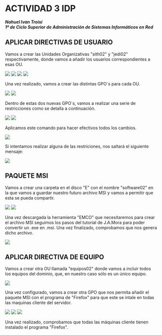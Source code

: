 # ACTIVIDAD 3 IDP

***Nahuel Ivan Troisi***
<br>
***1º de Ciclo Superior de Administración de Sistemas Informáticos en Red***

## APLICAR DIRECTIVAS DE USUARIO

Vamos a crear las Unidades Organizativas "sith02" y "jedi02" respectivamente, donde vamos a añadir los usuarios correspondientes
a esas OU.

<img src="https://github.com/Nahuel-Troisi/idp-21-22/blob/main/UT5/A3/img/1.1%20(1).PNG">
<img src="https://github.com/Nahuel-Troisi/idp-21-22/blob/main/UT5/A3/img/1.1%20(2).PNG">

<img src="https://github.com/Nahuel-Troisi/idp-21-22/blob/main/UT5/A3/img/1.1%20(3).PNG">
<img src="https://github.com/Nahuel-Troisi/idp-21-22/blob/main/UT5/A3/img/1.1%20(4).PNG">

Una vez realizado, vamos a crear las distintas GPO`s para cada OU.

<img src="https://github.com/Nahuel-Troisi/idp-21-22/blob/main/UT5/A3/img/1.2%20(1).PNG">
<img src="https://github.com/Nahuel-Troisi/idp-21-22/blob/main/UT5/A3/img/1.2%20(2).PNG">

Dentro de estas dos nuevas GPO`s, vamos a realizar una serie de restricciones como se detalla a continuación.

<img src="https://github.com/Nahuel-Troisi/idp-21-22/blob/main/UT5/A3/img/1.5%20(3).PNG">
<img src="https://github.com/Nahuel-Troisi/idp-21-22/blob/main/UT5/A3/img/1.5%20(4).PNG">

Aplicamos este comando para hacer efectivos todos los cambios.

<img src="https://github.com/Nahuel-Troisi/idp-21-22/blob/main/UT5/A3/img/1.5%20(1).PNG">

Si intentamos realizar alguna de las restriciones, nos saltará el siguiente mensaje:

<img src="https://github.com/Nahuel-Troisi/idp-21-22/blob/main/UT5/A3/img/1.5%20(2).PNG">

## PAQUETE MSI
Vamos a crear una carpeta en el disco "E" con el nombre "software02" en la que vamos a guardar nuestro futuro archivo MSI y vamos
a permitir que esta se pueda compartir.

<img src="https://github.com/Nahuel-Troisi/idp-21-22/blob/main/UT5/A3/img/2.1%20(1).PNG">
<img src="https://github.com/Nahuel-Troisi/idp-21-22/blob/main/UT5/A3/img/2.1%20(2).PNG">

Una vez descargada la herramienta "EMCO" que necesitaremos para crear el archivo MSI seguimos los pasos del tutorial de J.A.Mora
para poder convertir un .exe en .msi. Una vez finalizado, comprobamos que nos genera dicho archivo.

<img src="https://github.com/Nahuel-Troisi/idp-21-22/blob/main/UT5/A3/img/2.2.PNG">


## APLICAR DIRECTIVA DE EQUIPO
Vamos a crear otra OU llamada "equipos02" donde vamos a incluir todos los equipos del dominio, que, en nuestro caso sólo es un
único equipo.

<img src="https://github.com/Nahuel-Troisi/idp-21-22/blob/main/UT5/A3/img/3.1%20(1).PNG">

Una vez configurado, vamos a crear otra GPO que nos permita añadir el paquete MSI con el programa de "Firefox" para que este
se intale en todas las maquinas cliente del servidor.

<img src="https://github.com/Nahuel-Troisi/idp-21-22/blob/main/UT5/A3/img/3.1%20(2).PNG">
<img src="https://github.com/Nahuel-Troisi/idp-21-22/blob/main/UT5/A3/img/3.1%20(2.1).PNG">
<img src="https://github.com/Nahuel-Troisi/idp-21-22/blob/main/UT5/A3/img/3.1%20(3).PNG">

Una vez realizado, comprobamos que todas las máquinas cliente tienen instalado el programa "Firefox".












